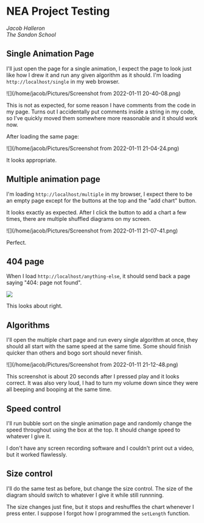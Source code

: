 # NEA Project Testing

<address>
Jacob Halleron<br>The Sandon School
</address>

## Single Animation Page

I'll just open the page for a single animation, I expect the page to look just like how I drew it and run any given algorithm as it should. I'm loading `http://localhost/single` in my web browser.

![](/home/jacob/Pictures/Screenshot from 2022-01-11 20-40-08.png)

This is not as expected, for some reason I have comments from the code in my page. Turns out I accidentally put comments inside a string in my code, so I've quickly moved them somewhere more reasonable and it should work now.

After loading the same page:

![](/home/jacob/Pictures/Screenshot from 2022-01-11 21-04-24.png)

It looks appropriate.

## Multiple animation page

I'm loading `http://localhost/multiple` in my browser, I expect there to be an empty page except for the buttons at the top and the "add chart" button.

It looks exactly as expected. After I click the button to add a chart a few times, there are multiple shuffled diagrams on my screen.

![](/home/jacob/Pictures/Screenshot from 2022-01-11 21-07-41.png)

Perfect.

## 404 page

When I load `http://localhost/anything-else`, it should send back a page saying "404: page not found".

![](/home/jacob/Pictures/image-20220111211010705.png)

This looks about right.

## Algorithms

I'll open the multiple chart page and run every single algorithm at once, they should all start with the same speed at the same time. Some should finish quicker than others and bogo sort should never finish.

![](/home/jacob/Pictures/Screenshot from 2022-01-11 21-12-48.png)

This screenshot is about 20 seconds after I pressed play and it looks correct. It was also very loud, I had to turn my volume down since they were all beeping and booping at the same time.

## Speed control

I'll run bubble sort on the single animation page and randomly change the speed throughout using the box at the top. It should change speed to whatever I give it.

I don't have any screen recording software and I couldn't print out a video, but it worked flawlessly.

## Size control

I'll do the same test as before, but change the size control. The size of the diagram should switch to whatever I give it while still runnning.

The size changes just fine, but it stops and reshuffles the chart whenever I press enter. I suppose I forgot how I programmed the `setLength` function.
